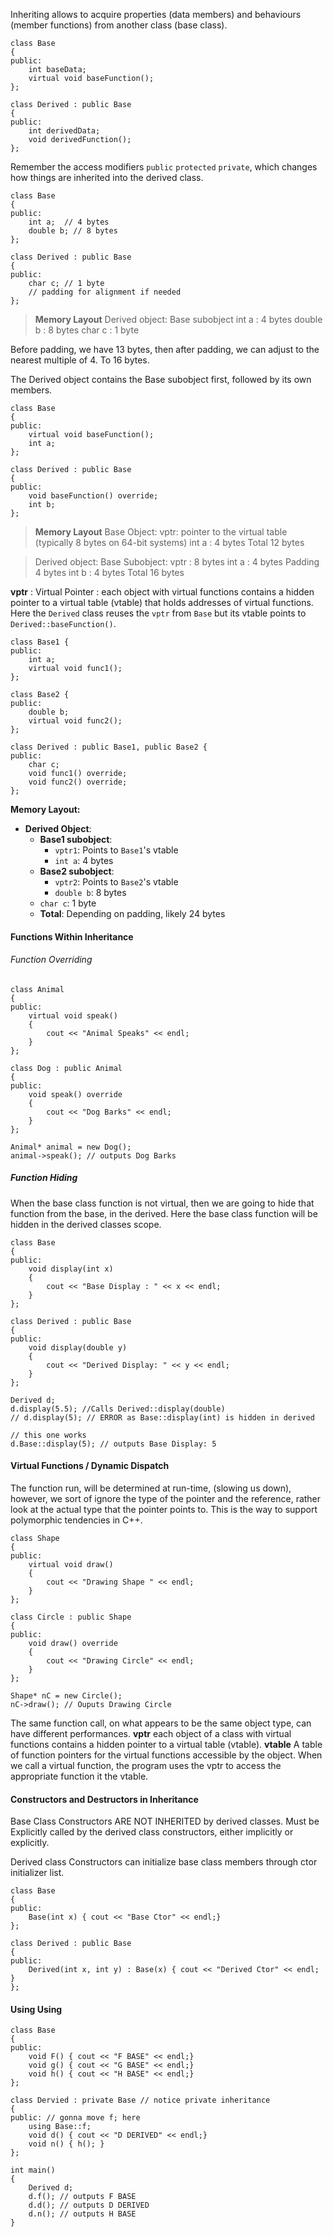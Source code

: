 Inheriting allows to acquire properties (data members) and behaviours (member functions) from another class (base class). 
```
class Base
{ 
public:
	int baseData;
	virtual void baseFunction();
};

class Derived : public Base
{ 
public:
	int derivedData;
	void derivedFunction();
};
```

Remember the access modifiers `public` `protected` `private`, which changes how things are inherited into the derived class. 

```
class Base
{ 
public: 
	int a;  // 4 bytes
	double b; // 8 bytes
};

class Derived : public Base
{ 
public: 
	char c; // 1 byte
	// padding for alignment if needed
};
```

> **Memory Layout**
> Derived object: 
> 	Base subobject
> 		int a : 4 bytes
> 		double b : 8 bytes
> 	char c : 1 byte

Before padding, we have 13 bytes, then after padding, we can adjust to the nearest multiple of 4. To 16 bytes. 

The Derived object contains the Base subobject first, followed by its own members. 

```
class Base
{ 
public: 
	virtual void baseFunction();
	int a;
};

class Derived : public Base
{ 
public: 
	void baseFunction() override; 
	int b;
};
```
> **Memory Layout**
> Base Object: 
> 	vptr: pointer to the virtual table (typically 8 bytes on 64-bit systems)
> 	int a : 4 bytes
> 	Total 12 bytes

> Derived object: 
> 	Base Subobject: 
> 		vptr : 8 bytes
> 		int a : 4 bytes
> 		Padding 4 bytes
> 	int b : 4 bytes
> 	Total 16 bytes

**vptr** : Virtual Pointer : each object with virtual functions contains a hidden pointer to a virtual table (vtable) that holds addresses of virtual functions. 
Here the `Derived` class reuses the `vptr` from `Base` but its vtable points to `Derived::baseFunction()`. 

```
class Base1 {
public:
    int a;
    virtual void func1();
};

class Base2 {
public:
    double b;
    virtual void func2();
};

class Derived : public Base1, public Base2 {
public:
    char c;
    void func1() override;
    void func2() override;
};
```

**Memory Layout:**

- **Derived Object**:
    - **Base1 subobject**:
        - `vptr1`: Points to `Base1`'s vtable
        - `int a`: 4 bytes
    - **Base2 subobject**:
        - `vptr2`: Points to `Base2`'s vtable
        - `double b`: 8 bytes
    - `char c`: 1 byte
    - **Total**: Depending on padding, likely 24 bytes


#### Functions Within Inheritance
###### Function Overriding
```
class Animal 
{ 
public: 
	virtual void speak()
	{ 
		cout << "Animal Speaks" << endl;
	}
};

class Dog : public Animal
{ 
public: 
	void speak() override
	{ 
		cout << "Dog Barks" << endl;
	}
};
```
```
Animal* animal = new Dog();
animal->speak(); // outputs Dog Barks
```

##### Function Hiding
When the base class function is not virtual, then we are going to hide that function from the base, in the derived. 
Here the base class function will be hidden in the derived classes scope. 

```
class Base
{ 
public: 
	void display(int x)
	{ 
		cout << "Base Display : " << x << endl;
	}
};

class Derived : public Base
{ 
public: 
	void display(double y) 
	{ 
		cout << "Derived Display: " << y << endl;
	}
};

Derived d;
d.display(5.5); //Calls Derived::display(double)
// d.display(5); // ERROR as Base::display(int) is hidden in derived

// this one works
d.Base::display(5); // outputs Base Display: 5
```

#### Virtual Functions / Dynamic Dispatch
The function run, will be determined at run-time, (slowing us down), however, we sort of ignore the type of the pointer and the reference, rather look at the actual type that the pointer points to. 
This is the way to support polymorphic tendencies in C++. 
```
class Shape 
{ 
public: 
	virtual void draw()
	{ 
		cout << "Drawing Shape " << endl;	
	}
};

class Circle : public Shape
{ 
public: 
	void draw() override
	{ 
		cout << "Drawing Circle" << endl;
	}
};

Shape* nC = new Circle();
nC->draw(); // Ouputs Drawing Circle
```
The same function call, on what appears to be the same object type, can have different performances. 
**vptr** each object of a class with virtual functions contains a hidden pointer to a virtual table (vtable). 
**vtable** A table of function pointers for the virtual functions accessible by the object. 
When we call a virtual function, the program uses the vptr to access the appropriate function it the vtable. 

#### Constructors and Destructors in Inheritance
Base Class Constructors ARE NOT INHERITED by derived classes. 
Must be Explicitly called by the derived class constructors, either implicitly or explicitly. 

Derived class Constructors can initialize base class members through ctor initializer list. 

```
class Base
{ 
public:
	Base(int x) { cout << "Base Ctor" << endl;}
};

class Derived : public Base
{
public: 
	Derived(int x, int y) : Base(x) { cout << "Derived Ctor" << endl; }
};
```

#### Using Using
```
class Base
{ 
public: 
	void F() { cout << "F BASE" << endl;}
	void g() { cout << "G BASE" << endl;}
	void h() { cout << "H BASE" << endl;}
};

class Dervied : private Base // notice private inheritance
{ 
public: // gonna move f; here 
	using Base::f;
	void d() { cout << "D DERIVED" << endl;}
	void n() { h(); }
};

int main() 
{ 
	Derived d;
	d.f(); // outputs F BASE
	d.d(); // outputs D DERIVED
	d.n(); // outputs H BASE
}
```
